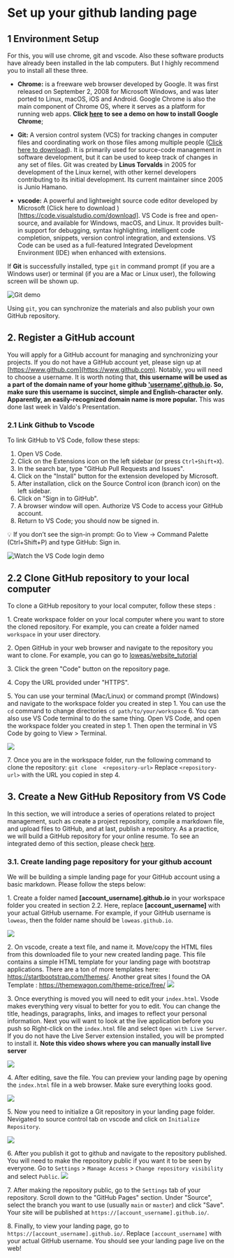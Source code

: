 # Set up your github landing page

## 1 Environment Setup

For this, you will use chrome, git and vscode. Also these software products have already been installed in the lab computers. But I highly recommend you to install all these three.


- **Chrome:** is a freeware web browser developed by Google. It was first released on September 2, 2008 for Microsoft Windows, and was later ported to Linux, macOS, iOS and Android. Google Chrome is also the main component of Chrome OS, where it serves as a platform for running web apps. **Click [here](install-chrome.md) to see a demo on how to install Google Chrome**;

- **Git:** A version control system (VCS) for tracking changes in computer files and coordinating work on those files among multiple people ([Click here to download](https://git-scm.com/downloads)). It is primarily used for source-code management in software development, but it can be used to keep track of changes in any set of files.  Git was created by **Linus Torvalds** in 2005 for development of the Linux kernel, with other kernel developers contributing to its initial development. Its current maintainer since 2005 is Junio Hamano.

- **vscode:** A powerful and lightweight source code editor developed by Microsoft (Click here to download
)[https://code.visualstudio.com/download]. VS Code is free and open-source, and available for Windows, macOS, and Linux. It provides built-in support for debugging, syntax highlighting, intelligent code completion, snippets, version control integration, and extensions.
VS Code can be used as a full-featured Integrated Development Environment (IDE) when enhanced with extensions.


If **Git** is successfully installed, type `git` in command prompt (if you are a Windows user) or terminal (if you are a Mac or Linux user), the following screen will be shown up.

![Git demo](img/git.gif)

Using `git`, you can synchronize the  materials and also publish your own GitHub repository.  

## 2. Register a GitHub account

You will apply for a GitHub account for managing and synchronizing your projects. If you do not have a GitHub account yet, please sign up at [https://www.github.com](https://www.github.com). Notably, you will need to choose a username. It is worth noting that, **this username will be used as a part of the domain name of your home github ['username'.github.io](). So, make sure this username is succinct, simple and English-character only. Apparently, an easily-recognized domain name is more popular.**
This was done last week in Valdo's Presentation.

### 2.1 Link Github to Vscode
To link GitHub to VS Code, follow these steps:
1. Open VS Code.
2. Click on the Extensions icon on the left sidebar (or press `Ctrl+Shift+X`).
3. In the search bar, type "GitHub Pull Requests and Issues".
4. Click on the "Install" button for the extension developed by Microsoft.
5. After installation, click on the Source Control icon (branch icon) on the left sidebar.
6. Click on "Sign in to GitHub".
7. A browser window will open. Authorize VS Code to access your GitHub account.
8. Return to VS Code; you should now be signed in.   

💡 If you don’t see the sign-in prompt:
Go to View → Command Palette (Ctrl+Shift+P) and type GitHub: Sign in.

![Watch the VS Code login demo](img/vscodelogin.gif)



## 2.2 Clone GitHub repository to your local computer

To clone a GitHub repository to your local computer, follow these steps :

1\. Create workspace folder on your local computer where you want to store the cloned repository. For example, you can create a folder named `workspace` in your user directory.

2\. Open GitHub in your web browser and navigate to the repository you want to clone. For example, you can go to [loweas/website_tutorial](https://github.com/loweas/website_tutorial)

3\. Click the green "Code" button on the repository page.

4\. Copy the URL provided under "HTTPS".

5\. You can use your terminal (Mac/Linux) or command prompt (Windows) and navigate to the workspace folder you created in step 1. You can use the `cd` command to change directories
    ```
    cd path/to/your/workspace
    ```
6\. You can also use VS Code terminal to do the same thing. Open VS Code, and open the workspace folder you created in step 1. Then open the terminal in VS Code by going to View > Terminal.

  ![](img/clonerepository.gif)  

7\. Once you are in the workspace folder, run the following command to clone the repository:
    ```
    git clone  <repository-url>
    ```
    Replace `<repository-url>` with the URL you copied in step 4. 


## 3\. Create a New GitHub Repository from VS Code

In this section, we will introduce a series of operations related to project management, such as create a project repository, compile a markdown file, and upload files to GitHub, and at last, publish a repository. As a practice, we will build a GitHub repository for your online resume. To see an integrated demo of this section, please check [here](repo-git.md).

### 3.1\.  Create landing page repository for your github account



We will be building a simple landing page for your GitHub account using a basic markdown. Please follow the steps below:

1\. Create a folder named  **[account_username].github.io** in your workspace folder you created in section 2.2. Here, replace **[account_username]** with your actual GitHub username. For example, if your GitHub username is `loweas`, then the folder name should be `loweas.github.io`.

![](img/createfolder.gif)


2\. On vscode, create a text file, and name it. Move/copy the HTML files from this downloaded file to your new created landing page. This file contains a simple HTML template for your landing page with bootstrap applications. There are a ton of more templates here: https://startbootstrap.com/themes/. Another great sites I found the OA Template : https://themewagon.com/theme-price/free/
![](img/movefilesover.gif)

3\. Once everything is moved you will need to edit your `index.html`.  Vsode makes everything very visual to better for you to edit. You can change the title, headings, paragraphs, links, and images to reflect your personal information. Next you will want to look at the live application before you push so Right-click on the `index.html` file and select `Open with Live Server`. If you do not have the Live Server extension installed, you will be prompted to install it.
**Note this video shows where you can manually install live server**

![](img/installlive.gif)

4\. After editing, save the file. You can preview your landing page by opening the `index.html` file in a web browser. Make sure everything looks good.


![](img/golive.gif)

5\. Now you need to initialize a Git repository in your landing page folder. Nevigated to source control tab on vscode and click on `Initialize Repository`.

![](img/initializerepository.gif)

6\. After you publish it got to github and navigate to the repository published. You will need to make the repository public if you want it to be seen by everyone. Go to `Settings` > `Manage Access` > `Change repository visibility` and select `Public`.
![](img/pages.gif)

7\. After making the repository public, go to the `Settings` tab of your repository. Scroll down to the "GitHub Pages" section. Under "Source", select the branch you want to use (usually `main` or `master`) and click "Save". Your site will be published at `https://[account_username].github.io/`.


8\. Finally, to view your landing page, go to `https://[account_username].github.io/`. Replace `[account_username]` with your actual GitHub username. You should see your landing page live on the web!